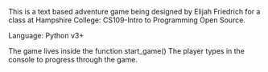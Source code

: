 This is a text based adventure game being designed by Elijah Friedrich for a class at Hampshire College: CS109-Intro to Programming Open Source.

Language: Python v3+

The game lives inside the function start_game()
The player types in the console to progress through the game.
